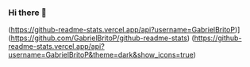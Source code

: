 ### Hi there 👋
(https://github-readme-stats.vercel.app/api?username=GabrielBritoP)](https://github.com/GabrielBritoP/github-readme-stats)
(https://github-readme-stats.vercel.app/api?username=GabrielBritoP&theme=dark&show_icons=true)
<!--
**GabrielBritoP/GabrielBritoP** is a ✨ _special_ ✨ repository because its `README.md` (this file) appears on your GitHub profile.


Here are some ideas to get you started:

- 🔭 I’m currently working on ...
- 🌱 I’m currently learning ...
- 👯 I’m looking to collaborate on ...
- 🤔 I’m looking for help with ...
- 💬 Ask me about ...
- 📫 How to reach me: ...
- 😄 Pronouns: ...
- ⚡ Fun fact: ...
-->
